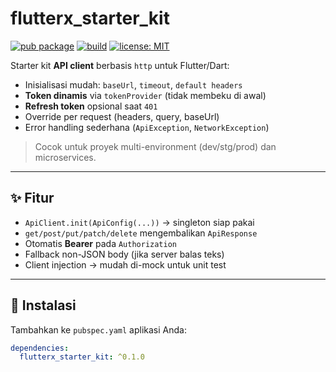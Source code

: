 # flutterx_starter_kit

[![pub package](https://img.shields.io/pub/v/flutterx_starter_kit.svg)](https://pub.dev/packages/flutterx_starter_kit)
[![build](https://img.shields.io/github/actions/workflow/status/yourname/flutterx_starter_kit/dart.yml?branch=main)](https://github.com/yourname/flutterx_starter_kit/actions)
[![license: MIT](https://img.shields.io/badge/license-MIT-blue.svg)](LICENSE)

Starter kit **API client** berbasis `http` untuk Flutter/Dart:

- Inisialisasi mudah: `baseUrl`, `timeout`, `default headers`
- **Token dinamis** via `tokenProvider` (tidak membeku di awal)
- **Refresh token** opsional saat `401`
- Override per request (headers, query, baseUrl)
- Error handling sederhana (`ApiException`, `NetworkException`)

> Cocok untuk proyek multi-environment (dev/stg/prod) dan microservices.

---

## ✨ Fitur

- `ApiClient.init(ApiConfig(...))` → singleton siap pakai
- `get/post/put/patch/delete` mengembalikan `ApiResponse`
- Otomatis **Bearer** pada `Authorization`
- Fallback non-JSON body (jika server balas teks)
- Client injection → mudah di-mock untuk unit test

---

## 🚀 Instalasi

Tambahkan ke `pubspec.yaml` aplikasi Anda:

```yaml
dependencies:
  flutterx_starter_kit: ^0.1.0
